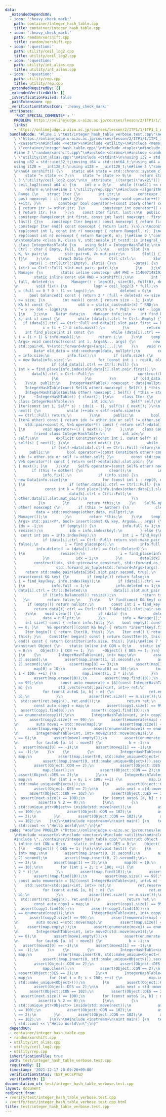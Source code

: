```yaml
---
data:
  _extendedDependsOn:
  - icon: ':heavy_check_mark:'
    path: container/integer_hash_table.cpp
    title: container/integer_hash_table.cpp
  - icon: ':heavy_check_mark:'
    path: random/xorshift.cpp
    title: random/xorshift.cpp
  - icon: ':question:'
    path: utility/ceil_log2.cpp
    title: utility/ceil_log2.cpp
  - icon: ':question:'
    path: utility/int_alias.cpp
    title: utility/int_alias.cpp
  - icon: ':question:'
    path: utility/rep.cpp
    title: utility/rep.cpp
  _extendedRequiredBy: []
  _extendedVerifiedWith: []
  _isVerificationFailed: false
  _pathExtension: cpp
  _verificationStatusIcon: ':heavy_check_mark:'
  attributes:
    '*NOT_SPECIAL_COMMENTS*': ''
    PROBLEM: https://onlinejudge.u-aizu.ac.jp/courses/lesson/2/ITP1/1/ITP1_1_A
    links:
    - https://onlinejudge.u-aizu.ac.jp/courses/lesson/2/ITP1/1/ITP1_1_A
  bundledCode: "#line 1 \"test/integer_hash_table_verbose.test.cpp\"\n#define PROBLEM\
    \ \"https://onlinejudge.u-aizu.ac.jp/courses/lesson/2/ITP1/1/ITP1_1_A\"\n#include\
    \ <cassert>\n#include <vector>\n#include <utility>\n#include <memory>\n#line 2\
    \ \"container/integer_hash_table.cpp\"\n#include <tuple>\n#include <type_traits>\n\
    #line 2 \"random/xorshift.cpp\"\n#include <chrono>\n#include <random>\n#line 2\
    \ \"utility/int_alias.cpp\"\n#include <cstdint>\n\nusing i32 = std::int32_t;\n\
    using u32 = std::uint32_t;\nusing i64 = std::int64_t;\nusing u64 = std::uint64_t;\n\
    using i128 = __int128_t;\nusing u128 = __uint128_t;\n#line 5 \"random/xorshift.cpp\"\
    \n\nu64 xorshift() {\n    static u64 state = std::chrono::system_clock::now().time_since_epoch().count();\n\
    \    state ^= state << 7;\n    state ^= state >> 9;\n    return state;\n}\n#line\
    \ 3 \"utility/ceil_log2.cpp\"\n\n__attribute__((target(\"avx2\"))) constexpr int\
    \ ceil_log2(const u64 x) {\n    int e = 0;\n    while (((u64)1 << e) < x) ++e;\n\
    \    return e;\n}\n#line 2 \"utility/rep.cpp\"\n#include <algorithm>\n\nclass\
    \ Range {\n    struct Iter {\n        int itr;\n        constexpr Iter(const int\
    \ pos) noexcept : itr(pos) {}\n        constexpr void operator++() noexcept {\
    \ ++itr; }\n        constexpr bool operator!=(const Iter& other) const noexcept\
    \ { return itr != other.itr; }\n        constexpr int operator*() const noexcept\
    \ { return itr; }\n    };\n    const Iter first, last;\n\n  public:\n    explicit\
    \ constexpr Range(const int first, const int last) noexcept : first(first), last(std::max(first,\
    \ last)) {}\n    constexpr Iter begin() const noexcept { return first; }\n   \
    \ constexpr Iter end() const noexcept { return last; }\n};\n\nconstexpr Range\
    \ rep(const int l, const int r) noexcept { return Range(l, r); }\nconstexpr Range\
    \ rep(const int n) noexcept { return Range(0, n); }\n#line 9 \"container/integer_hash_table.cpp\"\
    \n\ntemplate <class K, class V, std::enable_if_t<std::is_integral_v<K>>* = nullptr>\
    \ class IntegerHashTable {\n    using Self = IntegerHashTable;\n\n    enum class\
    \ Ctrl : char { Empty, Full, Deleted };\n\n    union Slot {\n        std::pair<const\
    \ K, V> pair;\n        std::pair<K, V> mut_pair;\n        Slot() {}\n        ~Slot()\
    \ {}\n    };\n\n    struct Data {\n        Ctrl ctrl;\n        Slot slot;\n  \
    \      Data() : ctrl(Ctrl::Empty), slot() {}\n        ~Data() {\n            if\
    \ (ctrl == Ctrl::Full) slot.mut_pair.~pair();\n        }\n    };\n\n    struct\
    \ Manager {\n        static inline constexpr u64 PHI = 11400714819323198485ull;\n\
    \        static inline const u64 RND = xorshift();\n\n        int logn, size,\
    \ full, deleted;\n        Manager() : logn(0), size(0), full(0), deleted(0) {}\n\
    \n        void fix() {\n            logn = ceil_log2(3 * full);\n            size\
    \ = (full == 0 ? 0 : (1 << logn));\n            deleted = 0;\n        }\n\n  \
    \      bool balanced() const { return 2 * (full + deleted) <= size and 8 * full\
    \ >= size; }\n        int mask() const { return size - 1; }\n\n        int index(const\
    \ K& k) const {\n            u64 x = static_cast<u64>(k) ^ RND;\n            x\
    \ ^= x >> (64 - logn);\n            return (x * PHI) >> (64 - logn);\n       \
    \ }\n    };\n\n    Data* data;\n    Manager info;\n\n    int find_key(const K&\
    \ k, int i) const {\n        while (data[i].ctrl != Ctrl::Empty) {\n         \
    \   if (data[i].ctrl == Ctrl::Full and data[i].slot.pair.first == k) break;\n\
    \            i = (i + 1) & info.mask();\n        }\n        return i;\n    }\n\
    \    int find_place(int i) const {\n        while (data[i].ctrl == Ctrl::Full)\
    \ i = (i + 1) & info.mask();\n        return i;\n    }\n\n    template <class...\
    \ Args> void construct(const int i, Args&&... args) {\n        new (&data[i].slot.mut_pair)\
    \ std::pair<K, V>(std::forward<Args>(args)...);\n    }\n    void resize() {\n\
    \        Data* old_data = std::exchange(data, nullptr);\n        const int old_len\
    \ = info.size;\n        info.fix();\n        if (info.size) {\n            data\
    \ = new Data[info.size];\n            for (const int i : rep(0, old_len)) {\n\
    \                if (old_data[i].ctrl == Ctrl::Full) {\n                    const\
    \ int k = find_place(info.index(old_data[i].slot.pair.first));\n             \
    \       data[k].ctrl = Ctrl::Full;\n                    construct(k, std::move(old_data[i].slot.mut_pair));\n\
    \                }\n            }\n        }\n        if (old_data) delete[] old_data;\n\
    \    }\n\n  public:\n    IntegerHashTable() noexcept : data(nullptr), info() {}\n\
    \    IntegerHashTable(const Self& other) noexcept : Self() { *this = other; }\n\
    \    IntegerHashTable(Self&& other) noexcept : Self() { *this = std::move(other);\
    \ }\n    ~IntegerHashTable() { clear(); }\n\n    class Iter {\n        friend\
    \ class IntegerHashTable;\n        int idx;\n        Self* self;\n\n        explicit\
    \ Iter(const int i, Self* s) : idx(i - 1), self(s) { next(); }\n\n        void\
    \ next() {\n            while (++idx < self->info.size)\n                if (self->data[idx].ctrl\
    \ == Ctrl::Full) return;\n        }\n\n      public:\n        bool operator!=(const\
    \ Iter& other) const { return idx != other.idx or self != other.self; }\n    \
    \    std::pair<const K, V>& operator*() const { return self->data[idx].slot.pair;\
    \ }\n        void operator++() { next(); }\n    };\n\n    class ConstIter {\n\
    \        friend class IntegerHashTable;\n        int idx;\n        const Self*\
    \ self;\n\n        explicit ConstIter(const int i, const Self* s) : idx(i - 1),\
    \ self(s) { next(); }\n\n        void next() {\n            while (++idx < self->info.size)\n\
    \                if (self->data[idx].ctrl == Ctrl::Full) return;\n        }\n\n\
    \      public:\n        bool operator!=(const ConstIter& other) const { return\
    \ idx != other.idx or self != other.self; }\n        const std::pair<const K,\
    \ V>& operator*() const { return self->data[idx].slot.pair; }\n        void operator++()\
    \ { next(); }\n    };\n\n    Self& operator=(const Self& other) noexcept {\n \
    \       if (this != &other) {\n            clear();\n            info = other.info;\n\
    \            info.fix();\n            if (info.size) {\n                data =\
    \ new Data[info.size];\n                for (const int i : rep(0, other.info.size))\
    \ {\n                    if (other.data[i].ctrl == Ctrl::Full) {\n           \
    \             const int k = find_place(info.index(other.data[i].slot.pair.first));\n\
    \                        data[k].ctrl = Ctrl::Full;\n                        construct(k,\
    \ other.data[i].slot.mut_pair);\n                    }\n                }\n  \
    \          }\n        }\n        return *this;\n    }\n    Self& operator=(Self&&\
    \ other) noexcept {\n        if (this != &other) {\n            clear();\n   \
    \         data = std::exchange(other.data, nullptr);\n            info = std::exchange(other.info,\
    \ Manager());\n        }\n        return *this;\n    }\n\n    template <class...\
    \ Args> std::pair<V*, bool> insert(const K& key, Args&&... args) {\n        int\
    \ idx = -1;\n        if (empty()) {\n            info.full += 1;\n           \
    \ resize();\n            idx = info.index(key);\n        } else {\n          \
    \  const int pos = info.index(key);\n            int i = find_key(key, pos);\n\
    \            if (data[i].ctrl == Ctrl::Full) return std::make_pair(&data[i].slot.pair.second,\
    \ false);\n            i = find_place(pos);\n            info.full += 1;\n   \
    \         info.deleted -= (data[i].ctrl == Ctrl::Deleted);\n            if (!info.balanced())\
    \ {\n                resize();\n                i = find_place(info.index(key));\n\
    \            }\n            idx = i;\n        }\n        data[idx].ctrl = Ctrl::Full;\n\
    \        construct(idx, std::piecewise_construct, std::forward_as_tuple(key),\n\
    \                  std::forward_as_tuple(std::forward<Args>(args)...));\n    \
    \    return std::make_pair(&data[idx].slot.pair.second, true);\n    }\n\n    bool\
    \ erase(const K& key) {\n        if (empty()) return false;\n        const int\
    \ i = find_key(key, info.index(key));\n        if (data[i].ctrl == Ctrl::Full)\
    \ {\n            info.full -= 1;\n            info.deleted += 1;\n           \
    \ data[i].ctrl = Ctrl::Deleted;\n            data[i].slot.mut_pair.~pair();\n\
    \            if (!info.balanced()) resize();\n            return true;\n     \
    \   }\n        return false;\n    }\n\n    V* find(const K& key) const {\n   \
    \     if (empty()) return nullptr;\n        const int i = find_key(key, info.index(key));\n\
    \        return data[i].ctrl == Ctrl::Full ? &data[i].slot.pair.second : nullptr;\n\
    \    }\n\n    void clear() {\n        if (data) {\n            delete[] data;\n\
    \            data = nullptr;\n        }\n        info = Manager();\n    }\n\n\
    \    int size() const { return info.full; }\n    bool empty() const { return size()\
    \ == 0; }\n    V& operator[](const K& key) { return *insert(key).first; }\n\n\
    \    Iter begin() { return Iter(0, this); }\n    Iter end() { return Iter(info.size,\
    \ this); }\n    ConstIter begin() const { return ConstIter(0, this); }\n    ConstIter\
    \ end() const { return ConstIter(info.size, this); }\n};\n#line 7 \"test/integer_hash_table_verbose.test.cpp\"\
    \n\nstruct Object {\n    static inline int CON = 0;\n    static inline int DES\
    \ = 0;\n    Object() { CON += 1; }\n    ~Object() { DES += 1; }\n};\n\nvoid test()\
    \ {\n    {\n        IntegerHashTable<int, int> map;\n\n        assert(map.insert(0,\
    \ 3).second);\n        assert(map.insert(1, 2).second);\n        assert(!map.insert(0,\
    \ 2).second);\n\n        assert(map[0] == 3);\n        assert(map[1] == 2);\n\n\
    \        map[0] = 10;\n        assert(map[0] == 10);\n\n        for (int i = 2;\
    \ i < 100; ++i) {\n            map.insert(i, 2 * i);\n        }\n        assert(map.find(10));\n\
    \        assert(map.erase(10));\n        assert(!map.find(10));\n        assert(map.size()\
    \ == 99);\n\n        const auto enumerate = [&](const IntegerHashTable<int, int>&\
    \ m) {\n            std::vector<std::pair<int, int>> ret;\n            ret.reserve(m.size());\n\
    \            for (const auto& [a, b] : m) {\n                ret.emplace_back(a,\
    \ b);\n            }\n            assert(ret.size() == m.size());\n          \
    \  std::sort(ret.begin(), ret.end());\n            return ret;\n        };\n\n\
    \        const auto copy1 = map;\n        assert(copy1.size() == 99);\n      \
    \  assert(copy1.find(0));\n        assert(!copy1.find(10));\n        assert(enumerate(map)\
    \ == enumerate(copy1));\n\n        IntegerHashTable<int, int> copy2(map);\n  \
    \      assert(copy2.size() == 99);\n        assert(enumerate(map) == enumerate(copy2));\n\
    \n        auto move1 = std::move(map);\n        assert(map.size() == 0);\n   \
    \     assert(map.empty());\n        assert(enumerate(move1) == enumerate(copy1));\n\
    \n        IntegerHashTable<int, int> move2(std::move(move1));\n        assert(move1.size()\
    \ == 0);\n        assert(move1.empty());\n        assert(enumerate(move2) == enumerate(copy1));\n\
    \n        for (auto& [a, b] : move2) {\n            b = -1;\n        }\n     \
    \   assert(move2[0] == -1);\n        assert(move2[1] == -1);\n        assert(move2[2]\
    \ == -1);\n    }\n    {\n        {\n            IntegerHashTable<int, std::unique_ptr<Object>>\
    \ map;\n            assert(map.insert(0, std::make_unique<Object>()).second);\n\
    \            assert(!map.insert(0, std::make_unique<Object>()).second);\n    \
    \        assert(Object::CON == 2);\n            assert(Object::DES == 1);\n\n\
    \            map.clear();\n            assert(Object::CON == 2);\n           \
    \ assert(Object::DES == 2);\n        }\n\n        IntegerHashTable<int, std::unique_ptr<Object>>\
    \ map;\n        for (int i = 0; i < 100; ++i) {\n            map.insert(2 * i,\
    \ std::make_unique<Object>());\n        }\n        assert(Object::CON == 102);\n\
    \        assert(Object::DES == 2);\n\n        auto next = std::move(map);\n  \
    \      assert(Object::CON == 102);\n        assert(Object::DES == 2);\n      \
    \  assert(next.size() == 100);\n        for (const auto& [a, b] : next) {\n  \
    \          assert(a % 2 == 0);\n        }\n\n        {\n            const IntegerHashTable<int,\
    \ std::unique_ptr<Object>> inside(std::move(next));\n            assert(inside.size()\
    \ == 100);\n            assert(Object::CON == 102);\n            assert(Object::DES\
    \ == 2);\n        }\n        assert(Object::CON == 102);\n        assert(Object::DES\
    \ == 102);\n    }\n}\n\n#include <iostream>\n\nint main() {\n    test();\n   \
    \ std::cout << \"Hello World\\n\";\n}\n"
  code: "#define PROBLEM \"https://onlinejudge.u-aizu.ac.jp/courses/lesson/2/ITP1/1/ITP1_1_A\"\
    \n#include <cassert>\n#include <vector>\n#include <utility>\n#include <memory>\n\
    #include \"../container/integer_hash_table.cpp\"\n\nstruct Object {\n    static\
    \ inline int CON = 0;\n    static inline int DES = 0;\n    Object() { CON += 1;\
    \ }\n    ~Object() { DES += 1; }\n};\n\nvoid test() {\n    {\n        IntegerHashTable<int,\
    \ int> map;\n\n        assert(map.insert(0, 3).second);\n        assert(map.insert(1,\
    \ 2).second);\n        assert(!map.insert(0, 2).second);\n\n        assert(map[0]\
    \ == 3);\n        assert(map[1] == 2);\n\n        map[0] = 10;\n        assert(map[0]\
    \ == 10);\n\n        for (int i = 2; i < 100; ++i) {\n            map.insert(i,\
    \ 2 * i);\n        }\n        assert(map.find(10));\n        assert(map.erase(10));\n\
    \        assert(!map.find(10));\n        assert(map.size() == 99);\n\n       \
    \ const auto enumerate = [&](const IntegerHashTable<int, int>& m) {\n        \
    \    std::vector<std::pair<int, int>> ret;\n            ret.reserve(m.size());\n\
    \            for (const auto& [a, b] : m) {\n                ret.emplace_back(a,\
    \ b);\n            }\n            assert(ret.size() == m.size());\n          \
    \  std::sort(ret.begin(), ret.end());\n            return ret;\n        };\n\n\
    \        const auto copy1 = map;\n        assert(copy1.size() == 99);\n      \
    \  assert(copy1.find(0));\n        assert(!copy1.find(10));\n        assert(enumerate(map)\
    \ == enumerate(copy1));\n\n        IntegerHashTable<int, int> copy2(map);\n  \
    \      assert(copy2.size() == 99);\n        assert(enumerate(map) == enumerate(copy2));\n\
    \n        auto move1 = std::move(map);\n        assert(map.size() == 0);\n   \
    \     assert(map.empty());\n        assert(enumerate(move1) == enumerate(copy1));\n\
    \n        IntegerHashTable<int, int> move2(std::move(move1));\n        assert(move1.size()\
    \ == 0);\n        assert(move1.empty());\n        assert(enumerate(move2) == enumerate(copy1));\n\
    \n        for (auto& [a, b] : move2) {\n            b = -1;\n        }\n     \
    \   assert(move2[0] == -1);\n        assert(move2[1] == -1);\n        assert(move2[2]\
    \ == -1);\n    }\n    {\n        {\n            IntegerHashTable<int, std::unique_ptr<Object>>\
    \ map;\n            assert(map.insert(0, std::make_unique<Object>()).second);\n\
    \            assert(!map.insert(0, std::make_unique<Object>()).second);\n    \
    \        assert(Object::CON == 2);\n            assert(Object::DES == 1);\n\n\
    \            map.clear();\n            assert(Object::CON == 2);\n           \
    \ assert(Object::DES == 2);\n        }\n\n        IntegerHashTable<int, std::unique_ptr<Object>>\
    \ map;\n        for (int i = 0; i < 100; ++i) {\n            map.insert(2 * i,\
    \ std::make_unique<Object>());\n        }\n        assert(Object::CON == 102);\n\
    \        assert(Object::DES == 2);\n\n        auto next = std::move(map);\n  \
    \      assert(Object::CON == 102);\n        assert(Object::DES == 2);\n      \
    \  assert(next.size() == 100);\n        for (const auto& [a, b] : next) {\n  \
    \          assert(a % 2 == 0);\n        }\n\n        {\n            const IntegerHashTable<int,\
    \ std::unique_ptr<Object>> inside(std::move(next));\n            assert(inside.size()\
    \ == 100);\n            assert(Object::CON == 102);\n            assert(Object::DES\
    \ == 2);\n        }\n        assert(Object::CON == 102);\n        assert(Object::DES\
    \ == 102);\n    }\n}\n\n#include <iostream>\n\nint main() {\n    test();\n   \
    \ std::cout << \"Hello World\\n\";\n}"
  dependsOn:
  - container/integer_hash_table.cpp
  - random/xorshift.cpp
  - utility/int_alias.cpp
  - utility/ceil_log2.cpp
  - utility/rep.cpp
  isVerificationFile: true
  path: test/integer_hash_table_verbose.test.cpp
  requiredBy: []
  timestamp: '2021-12-17 20:09:20+09:00'
  verificationStatus: TEST_ACCEPTED
  verifiedWith: []
documentation_of: test/integer_hash_table_verbose.test.cpp
layout: document
redirect_from:
- /verify/test/integer_hash_table_verbose.test.cpp
- /verify/test/integer_hash_table_verbose.test.cpp.html
title: test/integer_hash_table_verbose.test.cpp
---
```

